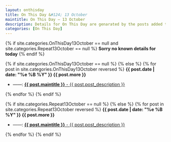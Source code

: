 ```yaml
---
layout: onthisday
title: On This Day &#124; 13 October
maintitle: On This Day — 13 October
description: Details for On This Day are genarated by the posts added to the website so the content is subject to changes/updates over time.
categories: [On This Day]
---
```


{% if site.categories.OnThisDay13October == null and site.categories.Repeat13October == null %}
<strong>Sorry no known details for today</strong>
{% endif %}

{% if site.categories.OnThisDay13October == null %}
{% else %}
{% for post in site.categories.OnThisDay13October reversed %}
<strong>{{ post.date | date: "%e %B %Y" }} {{ post.more }}</strong>
<ul>
<li> ——: <a href="{{ post.url }}"><strong>{{ post.maintitle }}</strong> - {{ post.post_description }}</a></li>
</ul>
{% endfor %}
{% endif %}

{% if site.categories.Repeat13October == null %}
{% else %}
{% for post in site.categories.Repeat13October reversed %}
<strong>{{ post.date | date: "%e %B %Y" }} {{ post.more }}</strong>
<ul>
<li> ——: <a href="{{ post.url }}"><strong>{{ post.maintitle }}</strong> - {{ post.post_description }}</a></li>
</ul>
{% endfor %}
{% endif %}
